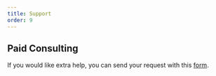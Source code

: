 ```yaml
---
title: Support
order: 9
---
```


## Paid Consulting
If you would like extra help, you can send your request with this [form](https://docs.google.com/forms/d/1z0NDl6yzu4CHbH_yO82IuTW12QF0WjS340NR8Ao_Z6k/viewform).
